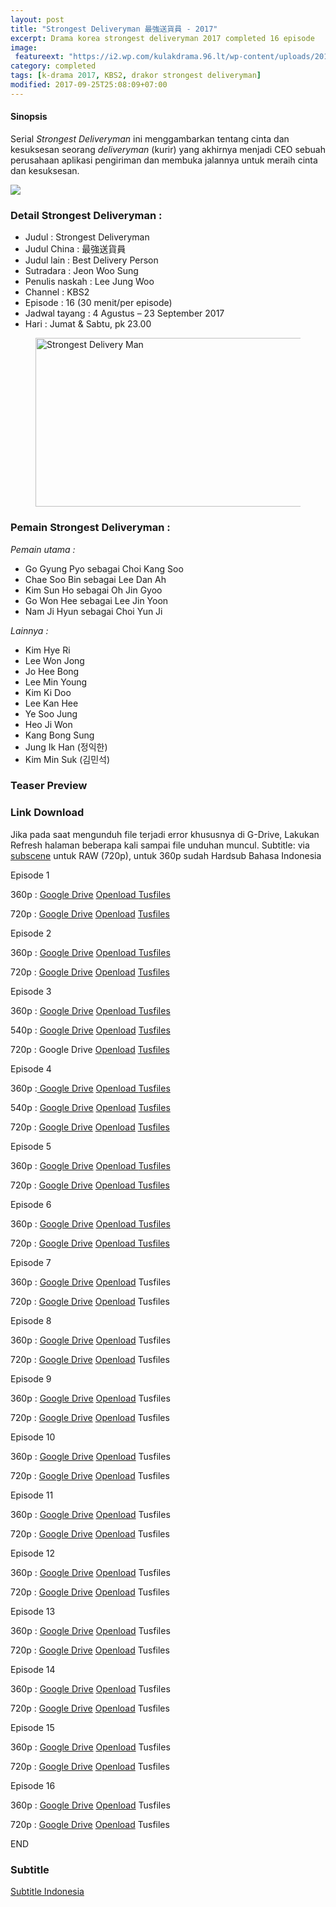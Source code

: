 ```yaml
---
layout: post
title: "Strongest Deliveryman 最強送貨員 - 2017"
excerpt: Drama korea strongest deliveryman 2017 completed 16 episode
image:
 featureext: "https://i2.wp.com/kulakdrama.96.lt/wp-content/uploads/2017/08/premiere_deliveryman3.jpg?resize=600%2C381"
category: completed
tags: [k-drama 2017, KBS2, drakor strongest deliveryman]
modified: 2017-09-25T25:08:09+07:00
---
```


<h4>Sinopsis</h4>
<p>Serial <em>Strongest Deliveryman</em> ini menggambarkan tentang cinta dan kesuksesan seorang <em>deliveryman</em> (kurir) yang akhirnya menjadi CEO sebuah perusahaan aplikasi pengiriman dan membuka jalannya untuk meraih cinta dan kesuksesan.</p>
<noscript><img src="//repo.knoacc.org/images/kdrama.jpg"/></noscript>
<h3>Detail Strongest Deliveryman :</h3>
<ul>
<li>Judul : Strongest Deliveryman</li>
<li>Judul China : 最強送貨員</li>
<li>Judul lain : Best Delivery Person</li>
<li>Sutradara : Jeon Woo Sung</li>
<li>Penulis naskah : Lee Jung Woo</li>
<li>Channel : KBS2</li>
<li>Episode : 16 (30 menit/per episode)</li>
<li>Jadwal tayang : 4 Agustus – 23 September 2017</li>
<li>Hari : Jumat &amp; Sabtu, pk 23.00</li>
</ul>
<figure class="entry-thumbnail">
<img layout="responsive" height="270" width="480" src="https://i2.wp.com/kulakdrama.96.lt/wp-content/uploads/2017/08/premiere_deliveryman3.jpg?resize=600%2C381" alt="Strongest Delivery Man" title="premiere_deliveryman3" />
</figure>
<h3>Pemain Strongest Deliveryman :</h3>
<p><em>Pemain utama :</em>
<ul>
<li>Go Gyung Pyo sebagai Choi Kang Soo</li>
<li>Chae Soo Bin sebagai Lee Dan Ah</li>
<li>Kim Sun Ho sebagai Oh Jin Gyoo</li>
<li>Go Won Hee sebagai Lee Jin Yoon</li>
<li>Nam Ji Hyun sebagai Choi Yun Ji</li>
</ul>
<em>Lainnya :</em>
<ul>
<li>Kim Hye Ri</li>
<li>Lee Won Jong</li>
<li>Jo Hee Bong</li>
<li>Lee Min Young</li>
<li>Kim Ki Doo</li>
<li>Lee Kan Hee</li>
<li>Ye Soo Jung</li>
<li>Heo Ji Won</li>
<li>Kang Bong Sung</li>
<li>Jung Ik Han (정익한)</li>
<li>Kim Min Suk (김민석)</li>
</ul></p>
<h3>Teaser Preview</h3>
<amp-youtube data-videoid="2k2TAvFGiog" layout="responsive" height="315" width="560"></amp-youtube>
<h3>Link Download</h3>
<p>Jika pada saat mengunduh file terjadi error khususnya di G-Drive, Lakukan Refresh halaman beberapa kali sampai file unduhan muncul. Subtitle: via <a href="https://subscene.com/subtitles/Strongest-deliveryman-choigang-baedalkkun" rel="noopener noreferer">subscene</a> untuk RAW (720p), untuk 360p sudah Hardsub Bahasa Indonesia</p>
<p>Episode 1</p>
<p>360p : <a class="btn btn-success" href="//mi.knoacc.org/dl/drive?id=0B9zQoX327iIlMnpxWVZkQVFObXc">Google Drive</a> <a class="btn btn-success" href="http://adfree.ga?dom=oload.stream&code=s0mPRoi0iHU&name=Strongest.Deliveryman.E01.360p.mp4">Openload </a> <a class="btn btn-success" href="http://adfree.ga?dom=tusfiles.net&code=7ps8ldjuiuuk&name=Strongest.Deliveryman.E01.360p-.mp4">Tusfiles</a></p>
<p>720p : <a class="btn btn-success" href="//mi.knoacc.org/dl/drive?id=0B9zQoX327iIlUzM5Q1RRTDR0ZnM">Google Drive</a> <a class="btn btn-success" href="http://adfree.ga?dom=oload.stream&code=SvLQIUJX-kE&name=Strongest.Deliveryman.E01.720p.mkv.mp4">Openload</a> <a class="btn btn-success" href="http://adfree.ga?dom=tusfiles.net&code=n151o804wyd0&name=Strongest.Deliveryman.E01-.mkv.mp4">Tusfiles</a></p>
<p>Episode 2</p>
<p>360p : <a class="btn btn-success" href="//mi.knoacc.org/dl/drive?id=0B9zQoX327iIlaFhnTjRmVGxZNVU">Google Drive</a> <a class="btn btn-success" href="http://adfree.ga?dom=oload.stream&code=nMvmId_nijM&name=Strongest.Deliveryman.E02.360p.mp4">Openload </a> <a class="btn btn-success" href="http://adfree.ga?dom=tusfiles.net&code=4p367aim6eq7&name=Strongest.Deliveryman.E02.360p-.mp4">Tusfiles</a></p>
<p>720p : <a class="btn btn-success" href="//mi.knoacc.org/dl/drive?id=0B9zQoX327iIlNXQ0NDdvTThUS0U">Google Drive</a> <a class="btn btn-success" href="http://adfree.ga?dom=oload.stream&code=KbVe5iWFOZM&name=Strongest.Deliveryman.E02.720p.mkv.mp4">Openload</a> <a class="btn btn-success" href="http://adfree.ga?dom=tusfiles.net&code=53zoq9grqn1u&name=Strongest.Deliveryman.E02-.mkv.mp4">Tusfiles</a></p>
<p>Episode 3</p>
<p>360p : <a class="btn btn-success" href="//mi.knoacc.org/dl/drive?id=0B9zQoX327iIlQ1k4LUp2S3hLT1E">Google Drive</a> <a class="btn btn-success" href="http://adfree.ga?dom=oload.stream&code=xLHmz2G0alU&name=Strongest.Deliveryman.E03.360p-id.mp4">Openload </a> <a class="btn btn-success" href="http://adfree.ga?dom=tusfiles.net&code=le10jd4jnj9t&name=Strongest.Deliveryman.E03.360p-id.mp4">Tusfiles</a></p>
<p>540p : <a class="btn btn-success" href="//mi.knoacc.org/dl/drive?id=0B9zQoX327iIlZ290TEU0QUlraGM">Google Drive</a> <a class="btn btn-success" href="http://adfree.ga?dom=oload.stream&code=ww_JNzPPj24&name=Strongest.Deliveryman.E03.170811.HDTV.H264.540p-SS.mkv.mp4">Openload</a> <a class="btn btn-success" href="http://adfree.ga?dom=tusfiles.net&code=alpdisoxq7ww&name=Strongest.Deliveryman.E03.170811.HDTV.H264.540p-SS-.mkv">Tusfiles</a></p>
<p>720p : <span class="btn btn-disabled">Google Drive</span> <a class="btn btn-success" href="http://adfree.ga?dom=oload.stream&code=3f6sMJpllHc&name=Strongest.Deliveryman.E03.HDTV.x264.720p-REM.mkv.mp4">Openload</a> <a class="btn btn-success" href="http://adfree.ga?dom=tusfiles.net&code=mgpb82xpw888&name=Strongest.Deliveryman.E03.HDTV.REM.mkv">Tusfiles</a></p>
<p>Episode 4</p>
<p>360p :<a class="btn btn-success" href="//mi.knoacc.org/dl/drive?id=0B9zQoX327iIlenhUWGlJZ2c0ZTg"> Google Drive</a> <a class="btn btn-success" href="http://adfree.ga?dom=oload.stream&code=8O4FtgUt6iI&name=Strongest.Deliveryman.E04.360p-id.mp4">Openload </a> <a class="btn btn-success" href="http://adfree.ga?dom=tusfiles.net&code=d3g85ffpmlyy&name=Strongest.Deliveryman.E04.360p-id-.mp4">Tusfiles</a></p>
<p>540p : <a class="btn btn-success" href="//mi.knoacc.org/dl/drive?id=0B9zQoX327iIlZU1NeU1KanpTbU0">Google Drive</a> <a class="btn btn-success" href="http://adfree.ga?dom=oload.stream&code=-JzbYPsSdMo&name=Strongest.Deliveryman.E04.170812.HDTV.H264.540p-SS.mkv.mp4">Openload</a> <a class="btn btn-success" href="http://adfree.ga?dom=tusfiles.net&code=qnkaem9caouu&name=Strongest.Deliveryman.E04.170812.HDTV.H264.540p-SS-.mkv">Tusfiles</a></p>
<p>720p : <a class="btn btn-success" href="//mi.knoacc.org/dl/drive?id=0B9zQoX327iIleFhyX3BFazFwV1k">Google Drive</a> <a class="btn btn-success" href="http://adfree.ga?dom=oload.stream&code=uKAoIXfKPnk&name=Strongest.Deliveryman.E04.HDTV.x264.720p-REM.mkv.mp4">Openload</a> <a class="btn btn-success" href="http://adfree.ga?dom=tusfiles.net&code=36gdtz56aas9&name=Strongest.Deliveryman.E04.HDTV-REM-.mkv">Tusfiles</a></p>
<p>Episode 5</p>
<p>360p : <a class="btn btn-success" href="//mi.knoacc.org/dl/drive?id=0B_XHgc9kZqwQclJNQVRGc19wM2s">Google Drive</a> <a class="btn btn-success" href="http://adfree.ga?dom=oload.stream&code=zRwXlUjVQz0&name=Strongest.Deliveryman.E05.360p.mp4">Openload </a> <a class="btn btn-success" href="http://adfree.ga?dom=tusfiles.net&code=7ugld9vwcrk6&name=Strongest.Deliveryman.E05.360p-.mp4">Tusfiles</a></p>
<p>720p : <a class="btn btn-success" href="//mi.knoacc.org/dl/drive?id=0B_XHgc9kZqwQWEpYVGk2T0FVa1k">Google Drive</a> <a class="btn btn-success" href="http://adfree.ga?dom=oload.stream&code=wm_qxlAC-zE&name=Strongest.Deliveryman.E05.720p.mkv.mp4">Openload </a> <a class="btn btn-success" href="http://adfree.ga?dom=tusfiles.net&code=f7dm7iuf9jwk&name=Strongest.Deliveryman.E05-.mkv.mp4">Tusfiles</a></p>
<p>Episode 6</p>
<p>360p : <a class="btn btn-success" href="//mi.knoacc.org/dl/drive?id=0B06qp4iVUkx8cHlUTkc5M2RoZ0U">Google Drive</a> <a class="btn btn-success" href="http://adfree.ga?dom=oload.stream&code=VNLuhPJTgow&name=Strongest.Deliveryman.E06.360p.mp4">Openload </a> <a class="btn btn-success" href="http://adfree.ga?dom=tusfiles.net&code=xg7q9lmdz6hw&name=Strongest.Deliveryman.E06.360p-.mp4">Tusfiles</a></p>
<p>720p : <a class="btn btn-success" href="//mi.knoacc.org/dl/drive?id=0B_XHgc9kZqwQVkFHdHN1MVotSlU">Google Drive</a> <a class="btn btn-success" href="http://adfree.ga?dom=oload.stream&code=6zfg_xjLrhY&name=Strongest.Deliveryman.E06.720p.mkv.mp4">Openload </a> <a class="btn btn-success" href="http://adfree.ga?dom=tusfiles.net&code=zim20b0oxyvh&name=Strongest.Deliveryman.E06.mkv.mp4">Tusfiles</a></p>
<p>Episode 7</p>
<p>360p : <a class="btn btn-success" href="//mi.knoacc.org/dl/drive?id=0B06qp4iVUkx8RHAxb0ZVOXFaRm8">Google Drive</a> <a class="btn btn-success" href="http://adfree.ga?dom=oload.stream&code=H8k_k5jTCgQ&name=Strongest.Deliveryman.E07.360p-id.mp4">Openload</a> <span class="btn btn-disabled">Tusfiles</span></p>
<p>720p : <a class="btn btn-success" href="//mi.knoacc.org/dl/drive?id=0B06qp4iVUkx8a3lLaXNSdWJrY1k">Google Drive</a> <a class="btn btn-success" href="http://adfree.ga?dom=oload.stream&code=WpLHZCJ-odM&name=Strongest.Deliveryman.E07.170825.HDTV.H264.720p-SS.mkv.mp4">Openload</a> <span class="btn btn-disabled">Tusfiles</span></p>
<p>Episode 8</p>
<p>360p : <a class="btn btn-success" href="//mi.knoacc.org/dl/drive?id=0B06qp4iVUkx8cTFIdlF1d3FyREU">Google Drive</a> <a class="btn btn-success" href="http://adfree.ga?dom=oload.stream&code=nChXjjrCLG8&name=Strongest.Deliveryman.E08.360p-id.mp4">Openload</a> <span class="btn btn-disabled">Tusfiles</span></p>
<p>720p : <a class="btn btn-success" href="//mi.knoacc.org/dl/drive?id=0B06qp4iVUkx8dHc0Q2pMVUs3YXM">Google Drive</a> <a class="btn btn-success" href="http://adfree.ga?dom=oload.stream&code=pRyW4dqZ7w4&name=Strongest.Deliveryman.E08.720p.mkv.mp4">Openload</a> <span class="btn btn-disabled">Tusfiles</span></p>
<p>Episode 9</p>
<p>360p : <a class="btn btn-success" href="//mi.knoacc.org/dl/drive?id=0B387gMJkFaWzSEVQdlpWdHQ3ZUU">Google Drive</a> <a class="btn btn-success" href="http://adfree.ga?dom=oload.stream&code=O850AyUmsY0&name=Strongest.Deliveryman.E09.360p-id.mp4">Openload</a> <span class="btn btn-disabled">Tusfiles</span></p>
<p>720p : <a class="btn btn-success" href="//mi.knoacc.org/dl/drive?id=0B387gMJkFaWzSEVQdlpWdHQ3ZUU">Google Drive</a> <a class="btn btn-success" href="http://adfree.ga?dom=oload.stream&code=pRyW4dqZ7w4&name=Strongest.Deliveryman.E08.720p.mkv.mp4">Openload</a> <span class="btn btn-disabled">Tusfiles</span></p>
<p>Episode 10</p>
<p>360p : <a class="btn btn-success" href="//mi.knoacc.org/dl/drive?id=0B387gMJkFaWzVkFzSERPSzEtUXc">Google Drive</a> <a class="btn btn-success" href="http://adfree.ga?dom=oload.stream&code=W-NXUguG9n0&name=Strongest.Deliveryman.E10.360p-id.mp4">Openload</a> <span class="btn btn-disabled">Tusfiles</span></p>
<p>720p : <a class="btn btn-success" href="//mi.knoacc.org/dl/drive?id=0B387gMJkFaWzd1ZNcm1kcXpBM2c">Google Drive</a> <a class="btn btn-success" href="http://adfree.ga?dom=oload.stream&code=ibtShJF-Yec&name=Strongest.Deliveryman.E10.170902.HDTV.H264.720p-SS.mkv.mp4">Openload</a> <span class="btn btn-disabled">Tusfiles</span></p>
<p>Episode 11</p>
<p>360p : <a class="btn btn-success" href="//mi.knoacc.org/dl/drive?id=0B387gMJkFaWzLTA1M2RKMmhQU1U">Google Drive</a> <a class="btn btn-success" href="http://adfree.ga?dom=oload.stream&code=mo3o3saA2e8&name=Strongest.Deliveryman.E11.360p-id-.mp4">Openload</a> <span class="btn btn-disabled">Tusfiles</span></p>
<p>720p : <a class="btn btn-success" href="//mi.knoacc.org/dl/drive?id=0B387gMJkFaWzLTNqdk1Kd25xb0k">Google Drive</a> <a class="btn btn-success" href="http://adfree.ga?dom=oload.stream&code=HQ4TaTnPBAM&name=Strongest.Deliveryman.E11.720p.mkv.mp4">Openload</a> <span class="btn btn-disabled">Tusfiles</span></p>
<p>Episode 12</p>
<p>360p : <a class="btn btn-success" href="//mi.knoacc.org/dl/drive?id=0B387gMJkFaWzN3NTM3ZvMHZEM2s">Google Drive</a> <a class="btn btn-success" href="http://adfree.ga?dom=oload.stream&code=RhcnBhdCk8o&name=Strongest.Deliveryman.E12.360p-id-.mp4">Openload</a> <span class="btn btn-disabled">Tusfiles</span></p>
<p>720p : <a class="btn btn-success" href="//mi.knoacc.org/dl/drive?id=0B387gMJkFaWzcUJLT3lCZENaRWM">Google Drive</a> <a class="btn btn-success" href="http://adfree.ga?dom=oload.stream&code=jE2btlxtyyk&name=Strongest.Deliveryman.E12.170909.HDTV.H264.720p-SS.mp4">Openload</a> <span class="btn btn-disabled">Tusfiles</span></p>
<p>Episode 13</p>
<p>360p : <a class="btn btn-success" href="//mi.knoacc.org/dl/drive?id=0B387gMJkFaWzV3RBSnJKVElmdk0">Google Drive</a> <a class="btn btn-success" href="http://adfree.ga?dom=oload.stream&code=IKk33sxkTH8&name=Strongest.Deliveryman.E13.360p-id-.mp4">Openload</a> <span class="btn btn-disabled">Tusfiles</span></p>
<p>720p : <a class="btn btn-success" href="//mi.knoacc.org/dl/drive?id=0B387gMJkFaWzZFpla1VrYnNiRUU">Google Drive</a> <a class="btn btn-success" href="http://adfree.ga?dom=oload.stream&code=IKk33sxkTH8&name=Strongest.Deliveryman.E13.360p-id-.mp4">Openload</a> <span class="btn btn-disabled">Tusfiles</span></p>
<p>Episode 14</p>
<p>360p : <a class="btn btn-success" href="//mi.knoacc.org/dl/drive?id=0B387gMJkFaWzOWM3Q0FiWG5lWG8">Google Drive</a> <a class="btn btn-success" href="http://adfree.ga?dom=oload.stream&code=O6gmSJEPodk&name=Strongest.Deliveryman.E14.360p-id-.mp4">Openload</a> <span class="btn btn-disabled">Tusfiles</span></p>
<p>720p : <a class="btn btn-success" href="//mi.knoacc.org/dl/drive?id=0B387gMJkFaWzQldPWUxrQnJIeTQ">Google Drive</a> <a class="btn btn-success" href="http://adfree.ga?dom=oload.stream&code=WAZpiQqA4WI&name=Strongest.Deliveryman.E14.170916.HDTV.H264.SS.mkv.mp4">Openload</a> <span class="btn btn-disabled">Tusfiles</span></p>
<p>Episode 15</p>
<p>360p : <a class="btn btn-success" href="//mi.knoacc.org/dl/drive?id=0B387gMJkFaWzbFBLbnVwSE1vRUk">Google Drive</a> <a class="btn btn-success" href="http://adfree.ga?dom=oload.stream&code=fneO1iKNMEI/Save.Me.E15.360p-id-.mp4">Openload</a> <span class="btn btn-disabled">Tusfiles</span></p>
<p>720p : <a class="btn btn-success" href="//mi.knoacc.org/dl/drive?id=0B387gMJkFaWzS0k0SmpQc0lZbmc">Google Drive</a> <a class="btn btn-success" href="http://adfree.ga?dom=oload.stream&code=DZIyxq8XysQ&name=Strongest.Deliveryman.E15.170922.HDTV.H264._-SS.mp4">Openload</a> <span class="btn btn-disabled">Tusfiles</span></p>
<p>Episode 16</p>
<p>360p : <a class="btn btn-success" href="//mi.knoacc.org/dl/drive?id=0B387gMJkFaWzOGszaVVBZlpBUEU">Google Drive</a> <a class="btn btn-success" href="http://adfree.ga?dom=oload.stream&code=HDQZwWSqT60&name=Strongest.Deliveryman.E16.end.360p-id-.mp4">Openload</a> <span class="btn btn-disabled">Tusfiles</span></p>
<p>720p : <a class="btn btn-success" href="//mi.knoacc.org/dl/drive?id=0B387gMJkFaWzZ1FZb1ROaEk1bjA">Google Drive</a> <a class="btn btn-success" href="http://adfree.ga?dom=oload.stream&code=IUq6Y9BBau4&name=Strongest.Deliveryman.E16.END.720p.mp4">Openload</a> <span class="btn btn-disabled">Tusfiles</span></p>
<p>END</p>
<h3>Subtitle</h3>
<p><a class="btn btn-info" href="https://subscene.com/subtitles/Strongest-deliveryman-choigang-baedalkkun" rel="noopener noreferer">Subtitle Indonesia</a></p>
